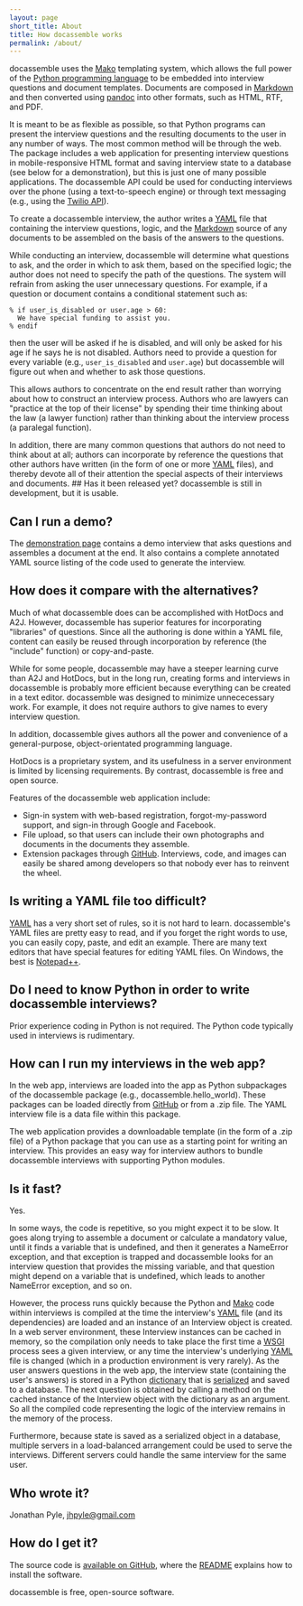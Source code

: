 ```yaml
---
layout: page
short_title: About
title: How docassemble works
permalink: /about/
---
```


docassemble uses the [Mako](http://www.makotemplates.org/) templating
system, which allows the full power of the
[Python programming language](https://www.python.org/) to be embedded
into interview questions and document templates.  Documents are
composed in [Markdown](http://daringfireball.net/projects/markdown/)
and then converted using [pandoc](http://johnmacfarlane.net/pandoc/)
into other formats, such as HTML, RTF, and PDF.

It is meant to be as flexible as possible, so that Python programs can
present the interview questions and the resulting documents to the
user in any number of ways.  The most common method will be through
the web.  The package includes a web application for presenting
interview questions in mobile-responsive HTML format and saving
interview state to a database (see below for a demonstration), but
this is just one of many possible applications.  The docassemble API
could be used for conducting interviews over the phone (using a
text-to-speech engine) or through text messaging (e.g., using the
[Twilio API](https://www.twilio.com/docs/libraries)).

To create a docassemble interview, the author writes a
[YAML](http://yaml.org) file that containing the interview questions,
logic, and the
[Markdown](http://daringfireball.net/projects/markdown/) source of any
documents to be assembled on the basis of the answers to the
questions.

While conducting an interview, docassemble will determine what
questions to ask, and the order in which to ask them, based on the
specified logic; the author does not need to specify the path of the
questions.  The system will refrain from asking the user unnecessary
questions.  For example, if a question or document contains a
conditional statement such as:

    % if user_is_disabled or user.age > 60:
      We have special funding to assist you.
    % endif
	  
then the user will be asked if he is disabled, and will only be asked
for his age if he says he is not disabled.  Authors need to provide a
question for every variable (e.g., `user_is_disabled` and `user.age`)
but docassemble will figure out when and whether to ask those
questions.

This allows authors to concentrate on the end result rather than
worrying about how to construct an interview process.  Authors who are
lawyers can "practice at the top of their license" by spending their
time thinking about the law (a lawyer function) rather than thinking
about the interview process (a paralegal function).

In addition, there are many common questions that authors do not need
to think about at all; authors can incorporate by reference the
questions that other authors have written (in the form of one or more
[YAML](http://yaml.org) files), and thereby devote all of their
attention the special aspects of their interviews and documents.  ##
Has it been released yet?  docassemble is still in development, but it
is usable.

## Can I run a demo?

The [demonstration page](file:demo.org) contains a demo interview that
asks questions and assembles a document at the end.  It also contains
a complete annotated YAML source listing of the code used to generate
the interview.

## How does it compare with the alternatives?

Much of what docassemble does can be accomplished with HotDocs and
A2J.  However, docassemble has superior features for incorporating
"libraries" of questions.  Since all the authoring is done within a
YAML file, content can easily be reused through incorporation by
reference (the "include" function) or copy-and-paste.

While for some people, docassemble may have a steeper learning curve
than A2J and HotDocs, but in the long run, creating forms and
interviews in docassemble is probably more efficient because
everything can be created in a text editor.  docassemble was designed
to minimize unnececessary work.  For example, it does not require
authors to give names to every interview question.

In addition, docassemble gives authors all the power and convenience
of a general-purpose, object-orientated programming language.

HotDocs is a proprietary system, and its usefulness in a server
environment is limited by licensing requirements.  By contrast,
docassemble is free and open source.

Features of the docassemble web application include:

* Sign-in system with web-based registration, forgot-my-password
  support, and sign-in through Google and Facebook.
* File upload, so that users can include their own photographs and
  documents in the documents they assemble.
* Extension packages through [GitHub](http://github.com).  Interviews,
  code, and images can easily be shared among developers so that
  nobody ever has to reinvent the wheel.

## Is writing a YAML file too difficult?

[YAML](http://yaml.org) has a very short set of rules, so it is not
hard to learn.  docassemble's YAML files are pretty easy to read, and
if you forget the right words to use, you can easily copy, paste, and
edit an example.  There are many text editors that have special
features for editing YAML files.  On Windows, the best is
[Notepad++](http://notepad-plus-plus.org/).

## Do I need to know Python in order to write docassemble interviews?

Prior experience coding in Python is not required.  The Python code
typically used in interviews is rudimentary.

## How can I run my interviews in the web app?

In the web app, interviews are loaded into the app as Python
subpackages of the docassemble package (e.g.,
docassemble.hello_world).  These packages can be loaded directly from
[GitHub](http://github.com) or from a .zip file.  The YAML interview
file is a data file within this package.

The web application provides a downloadable template (in the form of a
.zip file) of a Python package that you can use as a starting point
for writing an interview.  This provides an easy way for interview
authors to bundle docassemble interviews with supporting Python
modules.

## Is it fast?

Yes.

In some ways, the code is repetitive, so you might expect it to be
slow.  It goes along trying to assemble a document or calculate a
mandatory value, until it finds a variable that is undefined, and then
it generates a NameError exception, and that exception is trapped and
docassemble looks for an interview question that provides the missing
variable, and that question might depend on a variable that is
undefined, which leads to another NameError exception, and so on.

However, the process runs quickly because the Python and
[Mako](http://www.makotemplates.org/) code within interviews is
compiled at the time the interview's [YAML](http://yaml.org) file (and
its dependencies) are loaded and an instance of an Interview object is
created.  In a web server environment, these Interview instances can
be cached in memory, so the compilation only needs to take place the
first time a
[WSGI](http://en.wikipedia.org/wiki/Web_Server_Gateway_Interface)
process sees a given interview, or any time the interview's underlying
[YAML](http://yaml.org) file is changed (which in a production
environment is very rarely).  As the user answers questions in the web
app, the interview state (containing the user's answers) is stored in
a Python
[dictionary](https://docs.python.org/2/tutorial/datastructures.html#dictionaries)
that is [serialized](https://docs.python.org/2/library/pickle.html)
and saved to a database.  The next question is obtained by calling a
method on the cached instance of the Interview object with the
dictionary as an argument.  So all the compiled code representing the
logic of the interview remains in the memory of the process.

Furthermore, because state is saved as a serialized object in a
database, multiple servers in a load-balanced arrangement could be
used to serve the interviews.  Different servers could handle the same
interview for the same user.

## Who wrote it?

Jonathan Pyle, jhpyle@gmail.com

## How do I get it?

The source code is
[available on GitHub](https://github.com/jhpyle/docassemble), where
the
[README](https://github.com/jhpyle/docassemble/blob/master/README.md)
explains how to install the software.

docassemble is free, open-source software.
